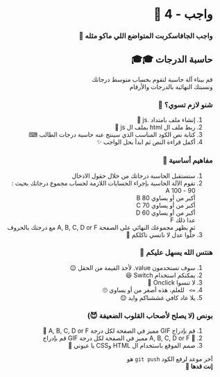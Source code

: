 <div dir="rtl">

# واجب - 4 🐢

### واجب الجافاسكربت المتواضع اللي ماكو مثله 🥱

## حاسبة الدرجات 🎓🎓

قم ببناء آلة حاسبة لتقوم بحساب متوسط درجاتك
<br>ونسبتك النهائية بالدرجات والأرقام

### شنو لازم تسوي؟ 🧐

1. إنشاء ملف بامتداد .js 📃
2. ربط ملف ال html بملف ال js 🔗
3. كتابة نص الكود المناسب الذي سينتج عنه حاسبة درجات الطالب ⌨
4. أكمل قراءة النص ثم ابدأ بحل الواجب ✨

### مفاهيم أساسية 📃

1. ستستقبل الحاسبة درجاتك من خلال حقول الادخال
2. تقوم الآلة الحاسبة بإجراء الحسابات اللازمة لحساب مجموع درجاتك بحيث :
   <br> 90 - 100 A <br>
   أكبر من أو يساوي 80 B <br>
   أكبر من أو يساوي 70 C <br>
   أكبر من أو يساوي 60 D <br>
   عدا ذلك F <br>
   ثم يظهر مجموعك النهائي على الصفحة A, B, C, D or F مع درجتك بالحروف
   <br>
3. حلَّوا عدل لا نانسي تاكلكم 👺

### هنتس الله يسهل عليكم 🥰

1. سوف تستخدمون value. لأخذ القيمة من الحقل 😉
2. يمكنكم استخدام Switch 😆
3. لا تنسوا Onclick 👀
4. `=> ` للعلم، هذه أصغر من أو يساوي 🙄
5. يلا عاد كافي غششناكم وايد 😌

### بونص (لا يصلح لأصحاب القلوب الضعيفة 😈)

1. قم بإدراج GIF مميز في الصفحة لكل درجة A, B, C, D or F 🦚
1. 🦚 A, B, C, D or F مميز في الصفحة لكل درجة GIF قم بإدراج
1. صمم الموقع باستخدام ال HTML وCSS يا عيوني 🥰

آخر موعد لرفع الكود `git push` هو
<br>
<b>إنت قدها 🏅</b>

</div>

